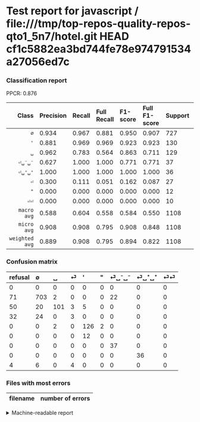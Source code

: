 # Test report for javascript / file:///tmp/top-repos-quality-repos-qto1_5n7/hotel.git HEAD cf1c5882ea3bd744fe78e974791534a27056ed7c

### Classification report

PPCR: 0.876

| Class | Precision | Recall | Full Recall | F1-score | Full F1-score | Support | Full Support | PPCR |
|------:|:----------|:-------|:------------|:---------|:---------|:--------|:-------------|:-----|
| `∅` | 0.934| 0.967| 0.881| 0.950| 0.907| 727| 798| 0.911 |
| `'` | 0.881| 0.969| 0.969| 0.923| 0.923| 130| 130| 1.000 |
| `␣` | 0.962| 0.783| 0.564| 0.863| 0.711| 129| 179| 0.721 |
| `⏎␣⁻␣⁻` | 0.627| 1.000| 1.000| 0.771| 0.771| 37| 37| 1.000 |
| `⏎␣⁺␣⁺` | 1.000| 1.000| 1.000| 1.000| 1.000| 36| 36| 1.000 |
| `⏎` | 0.300| 0.111| 0.051| 0.162| 0.087| 27| 59| 0.458 |
| `"` | 0.000| 0.000| 0.000| 0.000| 0.000| 12| 12| 1.000 |
| `⏎⏎` | 0.000| 0.000| 0.000| 0.000| 0.000| 10| 14| 0.714 |
| `macro avg` | 0.588| 0.604| 0.558| 0.584| 0.550| 1108| 1265| 0.876 |
| `micro avg` | 0.908| 0.908| 0.795| 0.908| 0.848| 1108| 1265| 0.876 |
| `weighted avg` | 0.889| 0.908| 0.795| 0.894| 0.822| 1108| 1265| 0.876 |

### Confusion matrix

|refusal|  ∅| ␣| ⏎| '| "| ⏎␣⁻␣⁻| ⏎␣⁺␣⁺| ⏎⏎| 
|:---|:---|:---|:---|:---|:---|:---|:---|:---|
|0 |0 |0 |0 |0 |0 |0 |0 |0 |
|71 |703 |2 |0 |0 |0 |22 |0 |0 |
|50 |20 |101 |3 |5 |0 |0 |0 |0 |
|32 |24 |0 |3 |0 |0 |0 |0 |0 |
|0 |0 |2 |0 |126 |2 |0 |0 |0 |
|0 |0 |0 |0 |12 |0 |0 |0 |0 |
|0 |0 |0 |0 |0 |0 |37 |0 |0 |
|0 |0 |0 |0 |0 |0 |0 |36 |0 |
|4 |6 |0 |4 |0 |0 |0 |0 |0 |

### Files with most errors

| filename | number of errors|
|:----:|:-----|

<details>
    <summary>Machine-readable report</summary>
```json
{
  "cl_report": {"\"": {"f1-score": 0.0, "precision": 0.0, "recall": 0.0, "support": 12}, "\u0027": {"f1-score": 0.9230769230769231, "precision": 0.8811188811188811, "recall": 0.9692307692307692, "support": 130}, "macro avg": {"f1-score": 0.5836650352275352, "precision": 0.5879676530843051, "recall": 0.6037844046417029, "support": 1108}, "micro avg": {"f1-score": 0.907942238267148, "precision": 0.907942238267148, "recall": 0.907942238267148, "support": 1108}, "weighted avg": {"f1-score": 0.8943214675728215, "precision": 0.8886832006177972, "recall": 0.907942238267148, "support": 1108}, "\u2205": {"f1-score": 0.95, "precision": 0.9335989375830013, "recall": 0.9669876203576341, "support": 727}, "\u23ce": {"f1-score": 0.16216216216216217, "precision": 0.3, "recall": 0.1111111111111111, "support": 27}, "\u23ce\u23ce": {"f1-score": 0.0, "precision": 0.0, "recall": 0.0, "support": 10}, "\u23ce\u2423\u207a\u2423\u207a": {"f1-score": 1.0, "precision": 1.0, "recall": 1.0, "support": 36}, "\u23ce\u2423\u207b\u2423\u207b": {"f1-score": 0.7708333333333333, "precision": 0.6271186440677966, "recall": 1.0, "support": 37}, "\u2423": {"f1-score": 0.8632478632478632, "precision": 0.9619047619047619, "recall": 0.7829457364341085, "support": 129}},
  "cl_report_full": {"\"": {"f1-score": 0.0, "precision": 0.0, "recall": 0.0, "support": 12}, "\u0027": {"f1-score": 0.9230769230769231, "precision": 0.8811188811188811, "recall": 0.9692307692307692, "support": 130}, "macro avg": {"f1-score": 0.5498307889464641, "precision": 0.5879676530843051, "recall": 0.5581595522332669, "support": 1265}, "micro avg": {"f1-score": 0.8478718921196797, "precision": 0.907942238267148, "recall": 0.7952569169960474, "support": 1265}, "weighted avg": {"f1-score": 0.8224226781815291, "precision": 0.8763966394847039, "recall": 0.7952569169960474, "support": 1265}, "\u2205": {"f1-score": 0.9065119277885235, "precision": 0.9335989375830013, "recall": 0.8809523809523809, "support": 798}, "\u23ce": {"f1-score": 0.08695652173913043, "precision": 0.3, "recall": 0.05084745762711865, "support": 59}, "\u23ce\u23ce": {"f1-score": 0.0, "precision": 0.0, "recall": 0.0, "support": 14}, "\u23ce\u2423\u207a\u2423\u207a": {"f1-score": 1.0, "precision": 1.0, "recall": 1.0, "support": 36}, "\u23ce\u2423\u207b\u2423\u207b": {"f1-score": 0.7708333333333333, "precision": 0.6271186440677966, "recall": 1.0, "support": 37}, "\u2423": {"f1-score": 0.7112676056338029, "precision": 0.9619047619047619, "recall": 0.5642458100558659, "support": 179}},
  "ppcr": 0.8758893280632412
}
```
</details>
